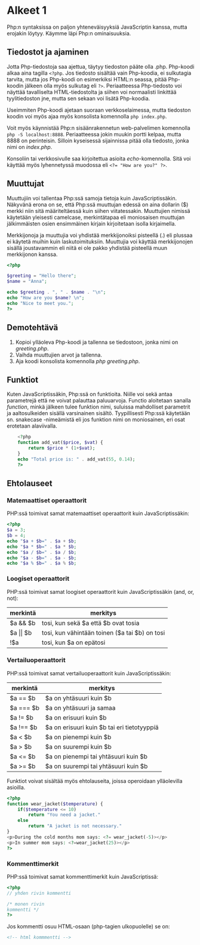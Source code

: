 # Alkeet 1

Php:n syntaksissa on paljon yhteneväisyyksiä JavaScriptin kanssa, mutta erojakin löytyy. Käymme läpi Php:n ominaisuuksia.

## Tiedostot ja ajaminen

Jotta Php-tiedostoja saa ajettua, täytyy tiedoston pääte olla .php. Php-koodi alkaa aina tagilla ``<?php``. Jos tiedosto sisältää vain Php-koodia, ei sulkutagia tarvita, mutta jos Php-koodi on esimerkiksi HTML:n seassa, pitää Php-koodin jälkeen olla myös sulkutag eli ``?>``. Periaatteessa Php-tiedosto voi näyttää tavalliselta HTML-tiedostolta ja siihen voi normaalisti linkittää tyylitiedoston jne, mutta sen sekaan voi lisätä Php-koodia.

Useimmiten Php-koodi ajetaan suoraan verkkoselaimessa, mutta tiedoston koodin voi myös ajaa myös konsolista komennolla ``php index.php``.

Voit myös käynnistää Php:n sisäänrakennetun web-palvelimen komennolla ``php -S localhost:8888``. Periaatteessa jokin muukin portti kelpaa, mutta 8888 on perinteisin. Silloin kyseisessä sijainnissa pitää olla tiedosto, jonka nimi on *index.php*.

Konsoliin tai verkkosivulle saa kirjoitettua asioita *echo*-komennolla. Sitä voi käyttää myös lyhennetyssä muodossa eli ``<?= "How are you?" ?>``.

## Muuttujat

Muuttujiin voi tallentaa Php:ssä samoja tietoja kuin JavaScriptissäkin. Näkyvänä erona on se, että Php:ssä muuttujan edessä on aina dollarin ($) merkki niin sitä määriteltäessä kuin siihen viitatessakin. Muuttujien nimissä käytetään yleisesti camelcase, merkintätapaa eli moniosaisen muuttujan jälkimmäisten osien ensimmäinen kirjain kirjoitetaan isolla kirjaimella.

Merkkijonoja ja muuttujia voi yhdistää merkkijonoiksi pisteellä (.) eli plussaa ei käytetä muihin kuin laskutoimituksiin. Muuttujia voi käyttää merkkijonojen sisällä joustavammin eli niitä ei ole pakko yhdistää pisteellä muun merkkijonon kanssa.

````php
<?php

$greeting = "Hello there";
$name = "Anna";

echo $greeting . ", " . $name . "\n";
echo "How are you $name? \n";
echo "Nice to meet you.";
?>
````

## Demotehtävä
1. Kopioi ylläoleva Php-koodi ja tallenna se tiedostoon, jonka nimi on *greeting.php*.
2. Vaihda muuttujien arvot ja tallenna.
3. Aja koodi konsolista komennolla *php greeting.php*.

## Funktiot

Kuten JavaScriptissäkin, Php:ssä on funktioita. Niille voi sekä antaa parametrejä että ne voivat palauttaa paluuarvoja. Functio aloitetaan sanalla *function*, minkä jälkeen tulee funktion nimi, suluissa mahdolliset parametrit ja aaltosulkeiden sisällä varsinainen sisältö. Tyypillisesti Php:ssä käytetään sn. snakecase -nimeämistä eli jos funktion nimi on moniosainen, eri osat erotetaan alaviivalla.

````php
    <?php
    function add_vat($price, $vat) {
        return $price * (1+$vat);
    }
    echo "Total price is: " . add_vat(55, 0.14);
    ?>
````

## Ehtolauseet

### Matemaattiset operaattorit

PHP:ssä toimivat samat matemaattiset operaattorit kuin JavaScriptissäkin:

```php
<?php
$a = 3;
$b = 4;
echo "$a + $b=" . $a + $b;
echo "$a * $b=" . $a * $b;
echo "$a / $b=" . $a / $b;
echo "$a - $b=" . $a - $b;
echo "$a % $b=" . $a % $b;
```

### Loogiset operaattorit

PHP:ssä toimivat samat loogiset operaattorit kuin JavaScriptissäkin (and, or, not):

| merkintä | merkitys |
| ----------| --------|
| $a && $b	| tosi, kun sekä $a että $b ovat tosia |
| $a \|\| $b	| tosi, kun vähintään toinen ($a tai $b) on tosi |
| !$a |	tosi, kun $a on epätosi |

### Vertailuoperaattorit

PHP:ssä toimivat samat vertailuoperaattorit kuin JavaScriptissäkin:

| merkintä | merkitys |
| ----------| --------|
| $a == $b |	$a on yhtäsuuri kuin $b |
|$a === $b	|$a on yhtäsuuri ja samaa |tietotyyppiä kuin $b |
|$a != $b	|$a on erisuuri kuin $b|
|$a !== $b	|$a on erisuuri kuin $b tai eri tietotyyppiä|
|$a < $b	|$a on pienempi kuin $b|
|$a > $b	|$a on suurempi kuin $b|
|$a <= $b	|$a on pienempi tai yhtäsuuri kuin $b|
|$a >= $b	|$a on suurempi tai yhtäsuuri kuin $b|

Funktiot voivat sisältää myös ehtolauseita, joissa operoidaan ylläolevilla asioilla.

````php
<?php
function wear_jacket($temperature) {
    if($temperature <= 10)
        return "You need a jacket."
    else
        return "A jacket is not necessary."
}
<p>During the cold months mom says: <?= wear_jacket(-5)></p>
<p>In summer mom says: <?=wear_jacket(25)></p>
?>
````

### Kommenttimerkit

PHP:ssä toimivat samat kommenttimerkit kuin JavaScriptissä:

```php
<?php
// yhden rivin kommentti

/* monen rivin
kommentti */
?>
```

Jos kommentti osuu HTML-osaan (php-tagien ulkopuolelle) se on:

```html
<!-- html kommmentti -->
```
